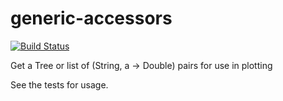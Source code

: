 generic-accessors
==

[![Build Status](https://travis-ci.org/ghorn/generic-accessors.png?branch=master)](https://travis-ci.org/ghorn/generic-accessors)

Get a Tree or list of (String, a -> Double) pairs for use in plotting

See the tests for usage.

